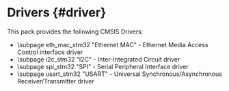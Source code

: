 # Drivers {#driver}

This pack provides the following CMSIS Drivers:
  - \subpage eth_mac_stm32 "Ethernet MAC" - Ethernet Media Access Control interface driver
  - \subpage i2c_stm32     "I2C"          - Inter-Integrated Circuit driver
  - \subpage spi_stm32     "SPI"          - Serial Peripheral Interface driver
  - \subpage usart_stm32   "USART"        - Universal Synchronous/Asynchronous Receiver/Transmitter driver
